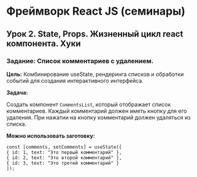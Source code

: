 # Фреймворк React JS (семинары)

## Урок 2. State, Props. Жизненный цикл react компонента. Хуки

### Задание: Список комментариев с удалением.

**Цель:**
Комбинирование useState, рендеринга списков и обработки событий для создания интерактивного интерфейса.

**Задача:**

Создать компонент `CommentsList`, который отображает список комментариев. Каждый комментарий должен иметь кнопку для его удаления. При нажатии на кнопку комментарий должен удаляться из списка.

**Можно использовать заготовку:**

```
const [comments, setComments] = useState([
{ id: 1, text: "Это первый комментарий" },
{ id: 2, text: "Это второй комментарий" },
{ id: 3, text: "Это третий комментарий" }
]);
```
